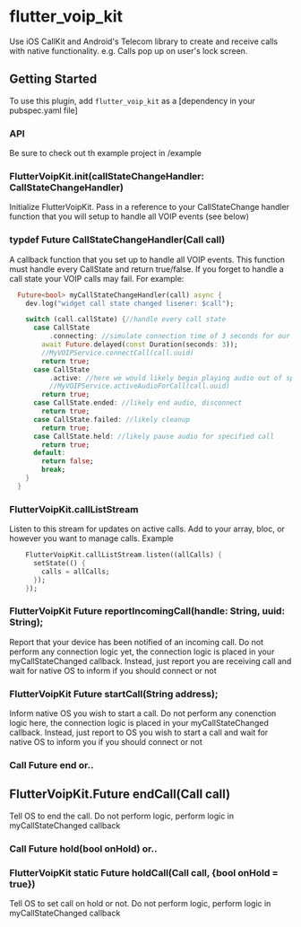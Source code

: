 # flutter_voip_kit

Use iOS CallKit and Android's Telecom library to create and receive calls with native functionality. e.g. Calls pop up on user's lock screen.

## Getting Started
To use this plugin, add `flutter_voip_kit` as a [dependency in your pubspec.yaml file]

### API
Be sure to check out th example project in /example

### FlutterVoipKit.init(callStateChangeHandler: CallStateChangeHandler)

Initialize FlutterVoipKit. Pass in a reference to your CallStateChange handler function that you will setup to handle all VOIP events (see below)

### typdef Future<bool> CallStateChangeHandler(Call call)
A callback function that you set up to handle all VOIP events. This function must handle every CallState and return true/false. If you forget to handle a call state your VOIP calls may fail. For example:
```dart
  Future<bool> myCallStateChangeHandler(call) async {
    dev.log("widget call state changed lisener: $call");

    switch (call.callState) {//handle every call state
      case CallState
          .connecting: //simulate connection time of 3 seconds for our VOIP service
        await Future.delayed(const Duration(seconds: 3));
        //MyVOIPService.connectCall(call.uuid)
        return true;
      case CallState
          .active: //here we would likely begin playing audio out of speakers
          //MyVOIPService.activeAudioForCall(call.uuid)
        return true;
      case CallState.ended: //likely end audio, disconnect
        return true;
      case CallState.failed: //likely cleanup
        return true;
      case CallState.held: //likely pause audio for specified call
        return true;
      default:
        return false;
        break;
    }
  }
```


###  FlutterVoipKit.callListStream
Listen to this stream for updates on active calls. Add to your array, bloc, or however you want to manage calls. Example
```dart
    FlutterVoipKit.callListStream.listen((allCalls) {
      setState(() {
        calls = allCalls;
      });
    });
```


### FlutterVoipKit Future<bool> reportIncomingCall(handle: String, uuid: String);
Report that your device has been notified of an incoming call. Do not perform any connection logic yet, the connection logic is placed in your myCallStateChanged callback. Instead, just report you are receiving call and wait for native OS to inform if you should connect or not

### FlutterVoipKit Future<bool> startCall(String address);
Inform native OS you wish to start a call. Do not perform any conenction logic here, the connection logic is placed in your myCallStateChanged callback. Instead, just report to OS you wish to start a call and wait for native OS to inform you if you should connect or not

### Call Future<bool> end   or..
## FlutterVoipKit.Future<bool> endCall(Call call)
Tell OS to end the call. Do not perform logic, perform logic in myCallStateChanged callback

### Call Future<bool> hold(bool onHold)   or..
### FlutterVoipKit static Future<bool> holdCall(Call call, {bool onHold = true})
Tell OS to set call on hold or not. Do not perform logic, perform logic in myCallStateChanged callback